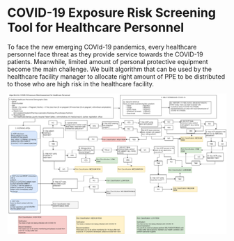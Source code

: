 # COVID-19 Exposure Risk Screening Tool for Healthcare Personnel

To face the new emerging COVId-19 pandemics, every healthcare personnel face threat as they provide service towards the COVID-19 patients. Meanwhile, limited amount of personal protective equipment become the main challenge. We built algorithm that can be used by the healthcare facility manager to allocate right amount of PPE to be distributed to those who are high risk in the healthcare facility.

![Exposure Screening Tool Algorithm](https://github.com/aldeetropolis/covid19-exposure-risk-screening-tool/blob/master/COVID-19%20risk%20assessment%20for%20health%20workers-skrining%20resiko_EN.png)
